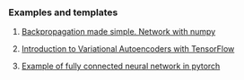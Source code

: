 ### Examples and templates
1. [Backpropagation made simple. Network with numpy](https://github.com/FullSimplify/Examples/blob/master/net_numpy3.ipynb)

2. [Introduction to Variational Autoencoders with TensorFlow](https://github.com/FullSimplify/Examples/blob/master/Introduction%20to%20Variational%20Autoencoders_1.ipynb)

3. [Example of fully connected neural network in pytorch](https://github.com/FullSimplify/Examples/blob/master/iris_fcnn_example.ipynb)

